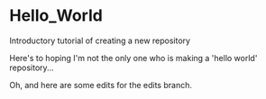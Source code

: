# Hello_World
Introductory tutorial of creating a new repository

Here's to hoping I'm not the only one who is making a 'hello world' repository...

Oh, and here are some edits for the edits branch.
